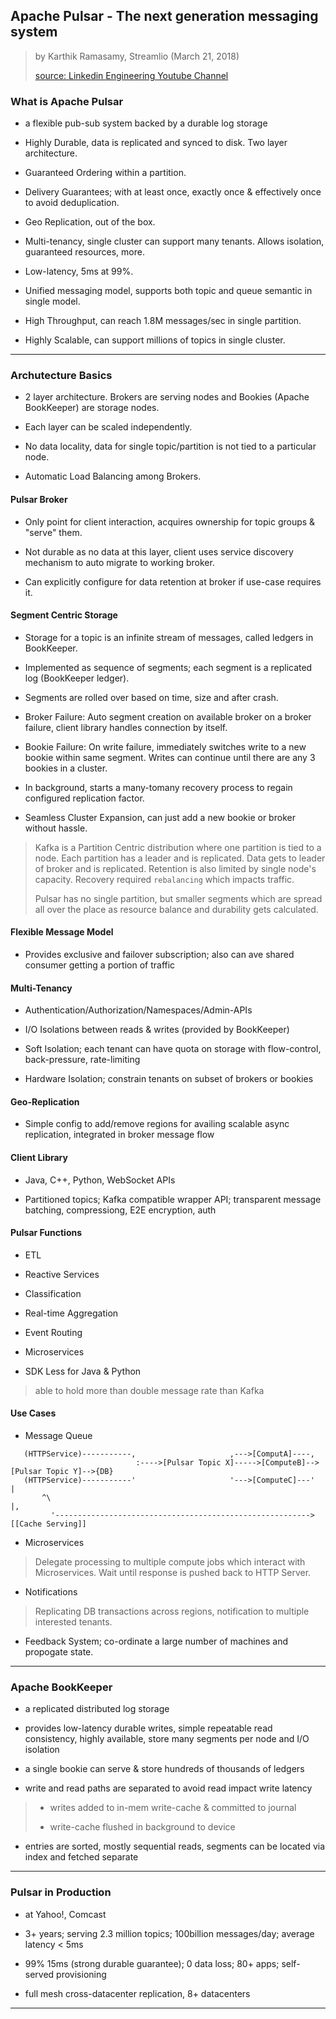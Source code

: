 
## Apache Pulsar - The next generation messaging system

> by Karthik Ramasamy, Streamlio (March 21, 2018)
>
> [source: Linkedin Engineering Youtube Channel](https://www.youtube.com/watch?v=lAVPIY1PRdo)

### What is Apache Pulsar

* a flexible pub-sub system backed by a durable log storage

* Highly Durable, data is replicated and synced to disk. Two layer architecture.

* Guaranteed Ordering within a partition.

* Delivery Guarantees; with at least once, exactly once & effectively once to avoid deduplication.

* Geo Replication, out of the box.

* Multi-tenancy, single cluster can support many tenants. Allows isolation, guaranteed resources, more.

* Low-latency, 5ms at 99%.

* Unified messaging model, supports both topic and queue semantic in single model.

* High Throughput, can reach 1.8M  messages/sec in single partition.

* Highly Scalable, can support millions of topics in single cluster.

---

### Archutecture Basics

* 2 layer architecture. Brokers are serving nodes and Bookies (Apache BookKeeper) are storage nodes.

* Each layer can be scaled independently.

* No data locality, data for single topic/partition is not tied to a particular node.

* Automatic Load Balancing among Brokers.

#### Pulsar Broker

* Only point for client interaction, acquires ownership for topic groups & "serve" them.

* Not durable as no data at this layer, client uses service discovery mechanism to auto migrate to working broker.

* Can explicitly configure for data retention at broker if use-case requires it.

#### Segment Centric Storage

* Storage for a topic is an infinite stream of messages, called ledgers in BookKeeper.

* Implemented as sequence of segments; each segment is a replicated log (BookKeeper ledger).

* Segments are rolled over based on time, size and after crash.

* Broker Failure: Auto segment creation on available broker on a broker failure, client library handles connection by itself.

* Bookie Failure: On write failure, immediately switches write to a new bookie within same segment. Writes can continue until there are any 3 bookies in a cluster.

* In background, starts a many-tomany recovery process to regain configured replication factor.

* Seamless Cluster Expansion, can just add a new bookie or broker without hassle.

> Kafka is a Partition Centric distribution where one partition is tied to a node. Each partition has a leader and is replicated. Data gets to leader of broker and is replicated. Retention is also limited by single node's capacity. Recovery required `rebalancing` which impacts traffic.
>
> Pulsar has no single partition, but smaller segments which are spread all over the place as resource balance and durability gets calculated.

#### Flexible Message Model

* Provides exclusive and failover subscription; also can ave shared consumer getting a portion of traffic

#### Multi-Tenancy

* Authentication/Authorization/Namespaces/Admin-APIs

* I/O Isolations between reads & writes (provided by BookKeeper)

* Soft Isolation; each tenant can have quota on storage with flow-control, back-pressure, rate-limiting

* Hardware Isolation; constrain tenants on subset of brokers or bookies

#### Geo-Replication

* Simple config to add/remove regions for availing scalable async replication, integrated in broker message flow

#### Client Library

* Java, C++, Python, WebSocket APIs

* Partitioned topics; Kafka compatible wrapper API; transparent message batching, compressiong, E2E encryption, auth

#### Pulsar Functions

* ETL

* Reactive Services

* Classification

* Real-time Aggregation

* Event Routing

* Microservices

* SDK Less for Java & Python

> able to hold more than double message rate than Kafka

#### Use Cases

* Message Queue

```
   (HTTPService)-----------,                     ,--->[ComputA]----,
                            :---->[Pulsar Topic X]----->[ComputeB]-->[Pulsar Topic Y]-->{DB}
   (HTTPService)-----------'                     '--->[ComputeC]---'      |
       ^\                                                                 |,
         '--------------------------------------------------------->[[Cache Serving]]
```

* Microservices

> Delegate processing to multiple compute jobs which interact with Microservices. Wait until response is pushed back to HTTP Server.

* Notifications

> Replicating DB transactions across regions, notification to multiple interested tenants.

* Feedback System; co-ordinate a large number of machines and propogate state.

---

### Apache BookKeeper

* a replicated distributed log storage

* provides low-latency durable writes, simple repeatable read consistency, highly available, store many segments per node and I/O isolation

* a single bookie can serve & store hundreds of thousands of ledgers

* write and read paths are separated to avoid read impact write latency

> * writes added to in-mem write-cache & committed to journal
>
> * write-cache flushed in background to device

* entries are sorted, mostly sequential reads, segments can be located via index and fetched separate

---

### Pulsar in Production

* at Yahoo!, Comcast

* 3+ years; serving 2.3 million topics; 100billion messages/day; average latency < 5ms

* 99% 15ms (strong durable guarantee); 0 data loss; 80+ apps; self-served provisioning

* full mesh cross-datacenter replication, 8+ datacenters

---
